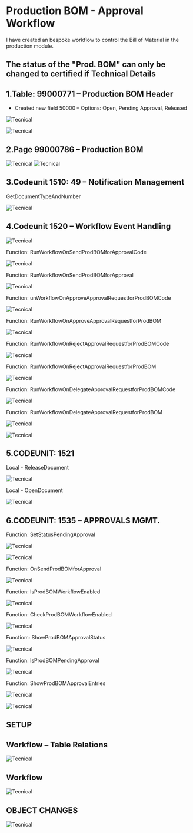 Production BOM - Approval Workflow
===================================

I have created an bespoke workflow to control the Bill of Material in the production module.

The status of the "Prod. BOM" can only be changed to certified if 
Technical Details
-----------------

1.Table: 99000771 – Production BOM Header
------------------------------------------
-	Created new field 50000 – Options: Open, Pending Approval, Released

![Tecnical](https://github.com/marcusambra/Images/blob/master/Workflow/BOMWorkflow/1-Image.png)

![Tecnical](https://github.com/marcusambra/Images/blob/master/Workflow/BOMWorkflow/2-Image.png)

2.Page 99000786 – Production BOM
---------------------------------

![Tecnical](https://github.com/marcusambra/Images/blob/master/Workflow/BOMWorkflow/3-Image.png)
![Tecnical](https://github.com/marcusambra/Images/blob/master/Workflow/BOMWorkflow/4-Image.png)

3.Codeunit 1510: 49 – Notification Management
----------------------------------------------
GetDocumentTypeAndNumber

![Tecnical](https://github.com/marcusambra/Images/blob/master/Workflow/BOMWorkflow/5-Image.png)

4.Codeunit 1520 – Workflow Event Handling
------------------------------------------

![Tecnical](https://github.com/marcusambra/Images/blob/master/Workflow/BOMWorkflow/6-Image.png)

Function: RunWorkflowOnSendProdBOMforApprovalCode

![Tecnical](https://github.com/marcusambra/Images/blob/master/Workflow/BOMWorkflow/7-Image.png)

Function: RunWorkflowOnSendProdBOMforApproval

![Tecnical](https://github.com/marcusambra/Images/blob/master/Workflow/BOMWorkflow/8-Image.png)

Function: unWorkflowOnApproveApprovalRequestforProdBOMCode

![Tecnical](https://github.com/marcusambra/Images/blob/master/Workflow/BOMWorkflow/9-Image.png)

Function: RunWorkflowOnApproveApprovalRequestforProdBOM

![Tecnical](https://github.com/marcusambra/Images/blob/master/Workflow/BOMWorkflow/10-Image.png)

Function: RunWorkflowOnRejectApprovalRequestforProdBOMCode

![Tecnical](https://github.com/marcusambra/Images/blob/master/Workflow/BOMWorkflow/11-Image.png)

Function: RunWorkflowOnRejectApprovalRequestforProdBOM

![Tecnical](https://github.com/marcusambra/Images/blob/master/Workflow/BOMWorkflow/12-Image.png)

Function: RunWorkflowOnDelegateApprovalRequestforProdBOMCode

![Tecnical](https://github.com/marcusambra/Images/blob/master/Workflow/BOMWorkflow/13-Image.png)

Function: RunWorkflowOnDelegateApprovalRequestforProdBOM

![Tecnical](https://github.com/marcusambra/Images/blob/master/Workflow/BOMWorkflow/14-Image.png)

![Tecnical](https://github.com/marcusambra/Images/blob/master/Workflow/BOMWorkflow/15-Image.png)

5.CODEUNIT: 1521
-------------------
Local - ReleaseDocument

![Tecnical](https://github.com/marcusambra/Images/blob/master/Workflow/BOMWorkflow/16-Image.png)

Local - OpenDocument

![Tecnical](https://github.com/marcusambra/Images/blob/master/Workflow/BOMWorkflow/17-Image.png)

6.CODEUNIT: 1535 – APPROVALS MGMT.
-----------------------------------
Function: SetStatusPendingApproval

![Tecnical](https://github.com/marcusambra/Images/blob/master/Workflow/BOMWorkflow/18-Image.png)

![Tecnical](https://github.com/marcusambra/Images/blob/master/Workflow/BOMWorkflow/19-Image.png)

Function: OnSendProdBOMforApproval

![Tecnical](https://github.com/marcusambra/Images/blob/master/Workflow/BOMWorkflow/20-Image.png)

Function: IsProdBOMWorkflowEnabled

![Tecnical](https://github.com/marcusambra/Images/blob/master/Workflow/BOMWorkflow/21-Image.png)

Function: CheckProdBOMWorkflowEnabled

![Tecnical](https://github.com/marcusambra/Images/blob/master/Workflow/BOMWorkflow/22-Image.png)

Functiom: ShowProdBOMApprovalStatus

![Tecnical](https://github.com/marcusambra/Images/blob/master/Workflow/BOMWorkflow/23-Image.png)

Function: IsProdBOMPendingApproval

![Tecnical](https://github.com/marcusambra/Images/blob/master/Workflow/BOMWorkflow/24-Image.png)

Function: ShowProdBOMApprovalEntries

![Tecnical](https://github.com/marcusambra/Images/blob/master/Workflow/BOMWorkflow/25-Image.png)

![Tecnical](https://github.com/marcusambra/Images/blob/master/Workflow/BOMWorkflow/26-Image.png)

SETUP
------

Workflow – Table Relations
---------------------------

![Tecnical](https://github.com/marcusambra/Images/blob/master/Workflow/BOMWorkflow/27-Image.png)

Workflow
--------

![Tecnical](https://github.com/marcusambra/Images/blob/master/Workflow/BOMWorkflow/28-Image.png)


OBJECT CHANGES
---------------

![Tecnical](https://github.com/marcusambra/Images/blob/master/Workflow/BOMWorkflow/29-Image.png)



